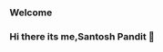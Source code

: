 ### Welcome
### Hi there its me,Santosh Pandit  👋

<!--
**SkPandit883/SkPandit883** is a ✨ _special_ ✨ repository because its `README.md` (this file) appears on your GitHub profile.

Here are some ideas to get you started:

###🔭 I’m currently working on All Store Sys and ScholarSpace
- 🌱 I’m currently learning Basic SEO
- 👯 I’m looking to collaborate on ...
- 🤔 I’m looking for help with ...
- 💬 Ask me about ...
- 📫 How to reach me: ...
- 😄 Pronouns: ...
- ⚡ Fun fact: ...
-->
